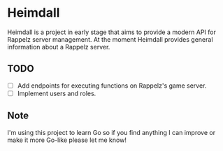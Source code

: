 # Heimdall

Heimdall is a project in early stage that aims to provide a modern API for Rappelz server management. At the moment Heimdall provides general information about a Rappelz server.

## TODO

- [ ] Add endpoints for executing functions on Rappelz's game server.  
- [ ] Implement users and roles.  

## Note

I'm using this project to learn Go so if you find anything I can improve or make it more Go-like please let me know!
